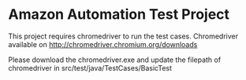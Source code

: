 # Amazon Automation Test Project

This project requires chromedriver to run the test cases. Chromedriver available on http://chromedriver.chromium.org/downloads 

Please download the chromedriver.exe and update the filepath of chromedriver in src/test/java/TestCases/BasicTest
